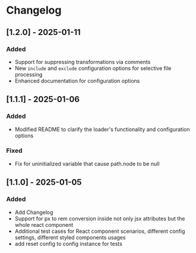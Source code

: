 # Changelog

## [1.2.0] - 2025-01-11

### Added

- Support for suppressing transformations via comments
- New `include` and `exclude` configuration options for selective file processing
- Enhanced documentation for configuration options

## [1.1.1] - 2025-01-06

### Added

- Modified README to clarify the loader's functionality and configuration options

### Fixed

- Fix for uninitialized variable that cause path.node to be null

## [1.1.0] - 2025-01-05

### Added

- Add Changelog
- Support for px to rem conversion inside not only jsx attributes but the whole react component
- Additional test cases for React component scenarios, different config settings, different styled components usages
- add reset config to config instance for tests

